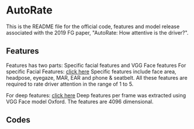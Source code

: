 # AutoRate

This is the README file for the official code, features and model release associated with the 2019 FG paper, "AutoRate: How attentive is the driver?".

## Features
Features has two parts: Specific facial features and VGG Face features
For specific Facial Features: [click here](http://github.com)
Specific features include face area, headpose, eyegaze, MAR, EAR and phone & seatbelt. All these features are required to rate driver attention in the range of 1 to 5.

For deep features: [click here](http://github.com)
Deep features per frame was extracted using VGG Face model Oxford. The features are 4096 dimensional. 

## Codes
